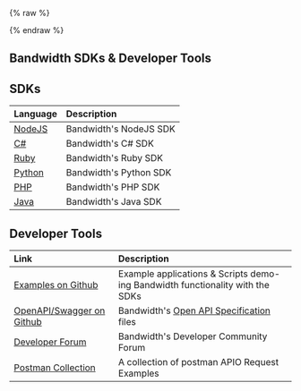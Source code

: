 {% raw %}
<section class="sdksAbout">
{% endraw %}

# Bandwidth SDKs & Developer Tools

## SDKs

| Language              | Description            |
|:----------------------|:-----------------------|
| [NodeJS](./node.md)   | Bandwidth's NodeJS SDK |
| [C#](./csharp.md)     | Bandwidth's C# SDK     |
| [Ruby](./ruby.md)     | Bandwidth's Ruby SDK   |
| [Python](./python.md) | Bandwidth's Python SDK |
| [PHP](./php.md)       | Bandwidth's PHP SDK    |
| [Java](./java.md)     | Bandwidth's Java SDK   |

## Developer Tools

| Link                                                                                        | Description                                                                                        |
|:--------------------------------------------------------------------------------------------|:---------------------------------------------------------------------------------------------------|
| [Examples on Github](https://github.com/Bandwidth/examples)                                 | Example applications & Scripts demo-ing Bandwidth functionality with the SDKs                      |
| [OpenAPI/Swagger on Github](https://github.com/Bandwidth/examples/tree/master/public-specs) | Bandwidth's [Open API Specification](https://swagger.io/solutions/getting-started-with-oas/) files |
| [Developer Forum](http://bandwidthdashboard.discussion.community/)                          | Bandwidth's Developer Community Forum                                                              |
| [Postman Collection](https://github.com/Bandwidth/examples/tree/master/postman-collections) | A collection of postman APIO Request Examples                                                      |

